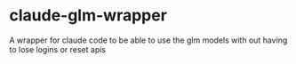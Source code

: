 # claude-glm-wrapper
A wrapper for claude code to be able to use the glm models with out having to lose logins or reset apis
